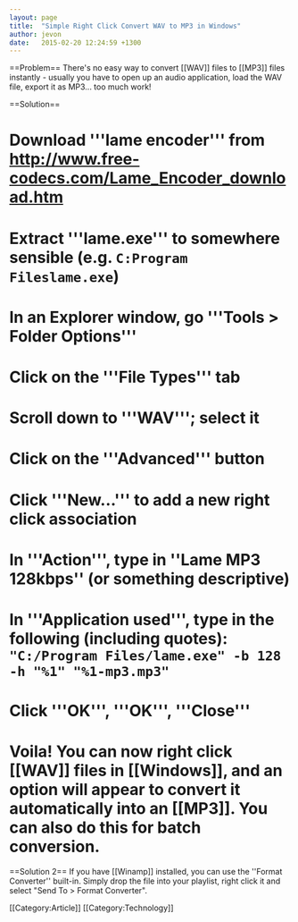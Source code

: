 ```yaml
---
layout: page
title:  "Simple Right Click Convert WAV to MP3 in Windows"
author: jevon
date:   2015-02-20 12:24:59 +1300
---
```


==Problem==
There's no easy way to convert [[WAV]] files to [[MP3]] files instantly - usually you have to open up an audio application, load the WAV file, export it as MP3... too much work!

==Solution==
# Download '''lame encoder''' from <a href="http://www.free-codecs.com/Lame_Encoder_download.htm">http://www.free-codecs.com/Lame_Encoder_download.htm</a>
# Extract '''lame.exe''' to somewhere sensible (e.g. `C:Program Fileslame.exe`)
# In an Explorer window, go '''Tools > Folder Options'''
# Click on the '''File Types''' tab
# Scroll down to '''WAV'''; select it
# Click on the '''Advanced''' button
# Click '''New...''' to add a new right click association
# In '''Action''', type in ''Lame MP3 128kbps'' (or something descriptive)
# In '''Application used''', type in the following (including quotes): `"C:/Program Files/lame.exe" -b 128 -h "%1" "%1-mp3.mp3"`
# Click '''OK''', '''OK''', '''Close'''
# Voila! You can now right click [[WAV]] files in [[Windows]], and an option will appear to convert it automatically into an [[MP3]]. You can also do this for batch conversion.

==Solution 2==
If you have [[Winamp]] installed, you can use the ''Format Converter'' built-in. Simply drop the file into your playlist, right click it and select "Send To > Format Converter".

[[Category:Article]]
[[Category:Technology]]